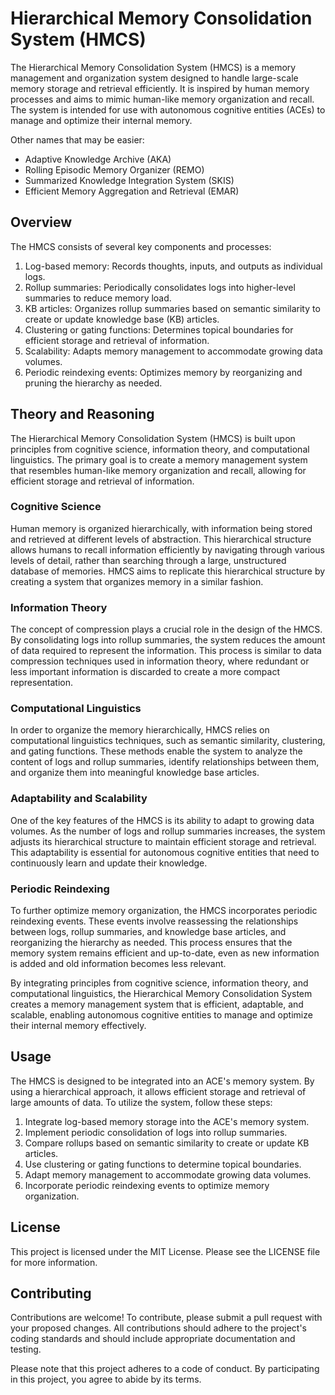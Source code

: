 # Hierarchical Memory Consolidation System (HMCS)

The Hierarchical Memory Consolidation System (HMCS) is a memory management and organization system designed to handle large-scale memory storage and retrieval efficiently. It is inspired by human memory processes and aims to mimic human-like memory organization and recall. The system is intended for use with autonomous cognitive entities (ACEs) to manage and optimize their internal memory.

Other names that may be easier:

- Adaptive Knowledge Archive (AKA)
- Rolling Episodic Memory Organizer (REMO)
- Summarized Knowledge Integration System (SKIS)
- Efficient Memory Aggregation and Retrieval (EMAR)

## Overview

The HMCS consists of several key components and processes:

1. Log-based memory: Records thoughts, inputs, and outputs as individual logs.
2. Rollup summaries: Periodically consolidates logs into higher-level summaries to reduce memory load.
3. KB articles: Organizes rollup summaries based on semantic similarity to create or update knowledge base (KB) articles.
4. Clustering or gating functions: Determines topical boundaries for efficient storage and retrieval of information.
5. Scalability: Adapts memory management to accommodate growing data volumes.
6. Periodic reindexing events: Optimizes memory by reorganizing and pruning the hierarchy as needed.

## Theory and Reasoning

The Hierarchical Memory Consolidation System (HMCS) is built upon principles from cognitive science, information theory, and computational linguistics. The primary goal is to create a memory management system that resembles human-like memory organization and recall, allowing for efficient storage and retrieval of information.

### Cognitive Science

Human memory is organized hierarchically, with information being stored and retrieved at different levels of abstraction. This hierarchical structure allows humans to recall information efficiently by navigating through various levels of detail, rather than searching through a large, unstructured database of memories. HMCS aims to replicate this hierarchical structure by creating a system that organizes memory in a similar fashion.

### Information Theory

The concept of compression plays a crucial role in the design of the HMCS. By consolidating logs into rollup summaries, the system reduces the amount of data required to represent the information. This process is similar to data compression techniques used in information theory, where redundant or less important information is discarded to create a more compact representation.

### Computational Linguistics

In order to organize the memory hierarchically, HMCS relies on computational linguistics techniques, such as semantic similarity, clustering, and gating functions. These methods enable the system to analyze the content of logs and rollup summaries, identify relationships between them, and organize them into meaningful knowledge base articles.

### Adaptability and Scalability

One of the key features of the HMCS is its ability to adapt to growing data volumes. As the number of logs and rollup summaries increases, the system adjusts its hierarchical structure to maintain efficient storage and retrieval. This adaptability is essential for autonomous cognitive entities that need to continuously learn and update their knowledge.

### Periodic Reindexing

To further optimize memory organization, the HMCS incorporates periodic reindexing events. These events involve reassessing the relationships between logs, rollup summaries, and knowledge base articles, and reorganizing the hierarchy as needed. This process ensures that the memory system remains efficient and up-to-date, even as new information is added and old information becomes less relevant.

By integrating principles from cognitive science, information theory, and computational linguistics, the Hierarchical Memory Consolidation System creates a memory management system that is efficient, adaptable, and scalable, enabling autonomous cognitive entities to manage and optimize their internal memory effectively.

## Usage

The HMCS is designed to be integrated into an ACE's memory system. By using a hierarchical approach, it allows efficient storage and retrieval of large amounts of data. To utilize the system, follow these steps:

1. Integrate log-based memory storage into the ACE's memory system.
2. Implement periodic consolidation of logs into rollup summaries.
3. Compare rollups based on semantic similarity to create or update KB articles.
4. Use clustering or gating functions to determine topical boundaries.
5. Adapt memory management to accommodate growing data volumes.
6. Incorporate periodic reindexing events to optimize memory organization.

## License

This project is licensed under the MIT License. Please see the LICENSE file for more information.

## Contributing

Contributions are welcome! To contribute, please submit a pull request with your proposed changes. All contributions should adhere to the project's coding standards and should include appropriate documentation and testing.

Please note that this project adheres to a code of conduct. By participating in this project, you agree to abide by its terms.
